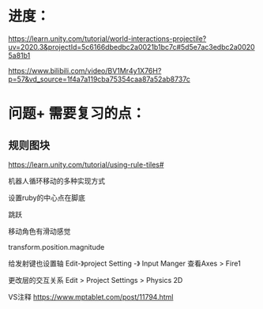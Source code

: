 # 进度：
https://learn.unity.com/tutorial/world-interactions-projectile?uv=2020.3&projectId=5c6166dbedbc2a0021b1bc7c#5d5e7ac3edbc2a00205a81b1

https://www.bilibili.com/video/BV1Mr4y1X76H?p=57&vd_source=1f4a7a119cba75354caa87a52ab8737c

# 问题+ 需要复习的点：

## 规则图块
https://learn.unity.com/tutorial/using-rule-tiles#


机器人循环移动的多种实现方式

设置ruby的中心点在脚底

跳跃

移动角色有滑动感觉

<!-- position可以看作是从我们世界中心到您的对象所在位置的向量，而magnitude是该向量的长度 -->
transform.position.magnitude


给发射键也设置轴
Edit-》project Setting -》 Input Manger  查看Axes > Fire1 

更改层的交互关系
Edit > Project Settings > Physics 2D

VS注释
https://www.mptablet.com/post/11794.html
